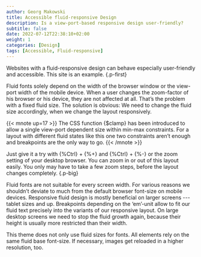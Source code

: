 ```yaml
---
author: Georg Makowski
title: Accessible fluid-responsive Design
description: Is a view-port-based responsive design user-friendly? 
subtitle: false
date: 2022-07-12T22:38:10+02:00
weight: 1
categories: [Design]
tags: [Accessible, Fluid-responsive]
---
```


Websites with a fluid-responsive design can behave especially user-friendly and accessible. This site is an example.
{.p-first}
<!--more-->

Fluid fonts solely depend on the width of the browser window or the view-port width of the mobile device. When a user changes the zoom-factor of his browser or his device, they are not affected at all. That’s the problem with a fixed fluid size. The solution is obvious: We need to change the fluid size accordingly, when we change the layout responsively.

{{< mnote up=17 >}}
The CSS function {$clamp} has been introduced to allow a single view-port dependent size within min-max constraints. For a layout with different fluid states like this one two constraints aren’t enough and breakpoints are the only way to go.
{{< /mnote >}}

Just give it a try with {%Ctrl} + {%+} and {%Ctrl} + {%-} or the zoom setting of your desktop browser. You can zoom in or out of this layout easily. You only may have to take a few zoom steps, before the layout changes completely.
{.p-big}

Fluid fonts are not suitable for every screen width. For various reasons we shouldn’t deviate to much from the default browser font-size on mobile devices. Responsive fluid design is mostly beneficial on larger screens --- tablet sizes and up. Breakpoints depending on the ‘em’-unit allow to fit our fluid text precisely into the variants of our responsive layout. On large desktop screens we need to stop the fluid growth again, because their height is usually more restricted than their width.

This theme does not only use fluid sizes for fonts. All elements rely on the same fluid base font-size. If necessary, images get reloaded in a higher resolution, too.
